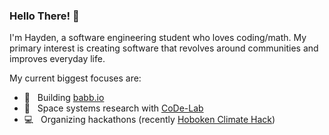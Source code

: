 ### Hello There! 👋

I'm Hayden, a software engineering student who loves coding/math. My primary interest is creating software that revolves around communities and improves everyday life.

My current biggest focuses are:

- 📱  &nbsp; Building [babb.io](https://babb.io/)
- 🚀  &nbsp; Space systems research with [CoDe-Lab](http://code-lab.org/)
- 💻  &nbsp; Organizing hackathons (recently [Hoboken Climate Hack](https://hobokenclimate.com))
